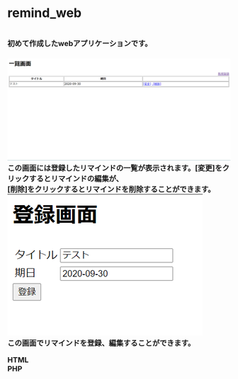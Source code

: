 <h1>remind_web<h1>
<h3>初めて作成したwebアプリケーションです。<h3>
<p>
<img src="images/reminder_index.png" alt="一覧画面" title="一覧ページ"><br>
この画面には登録したリマインドの一覧が表示されます。[変更]をクリックするとリマインドの編集が、<br>
[削除]をクリックするとリマインドを削除することができます。
<img src="images/reminder_edit.png" alt="登録画面" title="登録ページ"><br>
この画面でリマインドを登録、編集することができます。
</p>
<p>HTML<br>PHP</p>
